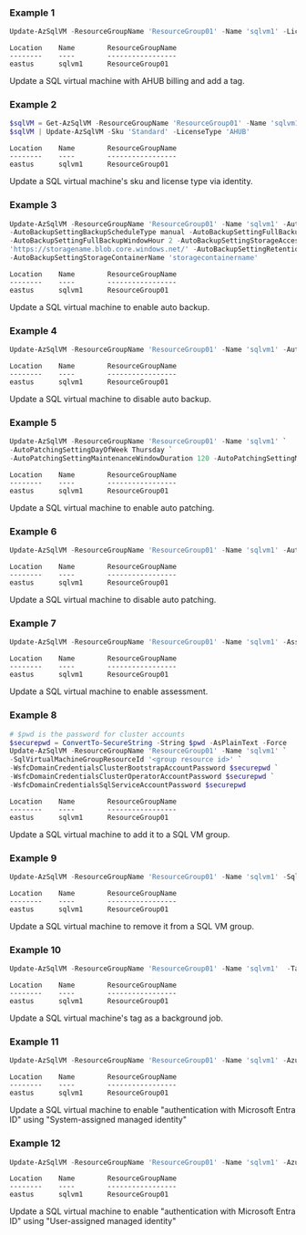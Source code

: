 ### Example 1
```powershell
Update-AzSqlVM -ResourceGroupName 'ResourceGroup01' -Name 'sqlvm1' -LicenseType 'AHUB' -Tag @{'newkey'='newvalue'}
```

```output
Location	Name		ResourceGroupName
--------	----		-----------------
eastus		sqlvm1		ResourceGroup01	
```

Update a SQL virtual machine with AHUB billing and add a tag.

### Example 2
```powershell
$sqlVM = Get-AzSqlVM -ResourceGroupName 'ResourceGroup01' -Name 'sqlvm1'
$sqlVM | Update-AzSqlVM -Sku 'Standard' -LicenseType 'AHUB'
```

```output
Location	Name		ResourceGroupName
--------	----		-----------------
eastus		sqlvm1		ResourceGroup01	
```

Update a SQL virtual machine's sku and license type via identity.

### Example 3
```powershell
Update-AzSqlVM -ResourceGroupName 'ResourceGroup01' -Name 'sqlvm1' -AutoBackupSettingEnable `
-AutoBackupSettingBackupScheduleType manual -AutoBackupSettingFullBackupFrequency Weekly -AutoBackupSettingFullBackupStartTime 5 `
-AutoBackupSettingFullBackupWindowHour 2 -AutoBackupSettingStorageAccessKey 'keyvalue' -AutoBackupSettingStorageAccountUrl `
'https://storagename.blob.core.windows.net/' -AutoBackupSettingRetentionPeriod 10 -AutoBackupSettingLogBackupFrequency 60 `
-AutoBackupSettingStorageContainerName 'storagecontainername'
```

```output
Location	Name		ResourceGroupName
--------	----		-----------------
eastus		sqlvm1		ResourceGroup01	
```

Update a SQL virtual machine to enable auto backup.

### Example 4
```powershell
Update-AzSqlVM -ResourceGroupName 'ResourceGroup01' -Name 'sqlvm1' -AutoBackupSettingEnable:$false
```

```output
Location	Name		ResourceGroupName
--------	----		-----------------
eastus		sqlvm1		ResourceGroup01	
```

Update a SQL virtual machine to disable auto backup.

### Example 5
```powershell
Update-AzSqlVM -ResourceGroupName 'ResourceGroup01' -Name 'sqlvm1' `
-AutoPatchingSettingDayOfWeek Thursday `
-AutoPatchingSettingMaintenanceWindowDuration 120 -AutoPatchingSettingMaintenanceWindowStartingHour 3 -AutoPatchingSettingEnable
```

```output
Location	Name		ResourceGroupName
--------	----		-----------------
eastus		sqlvm1		ResourceGroup01	
```

Update a SQL virtual machine to enable auto patching.

### Example 6
```powershell
Update-AzSqlVM -ResourceGroupName 'ResourceGroup01' -Name 'sqlvm1' -AutoPatchingSettingEnable:$false
```

```output
Location	Name		ResourceGroupName
--------	----		-----------------
eastus		sqlvm1		ResourceGroup01	
```

Update a SQL virtual machine to disable auto patching.

### Example 7
```powershell
Update-AzSqlVM -ResourceGroupName 'ResourceGroup01' -Name 'sqlvm1' -AssessmentSettingEnable
```

```output
Location	Name		ResourceGroupName
--------	----		-----------------
eastus		sqlvm1		ResourceGroup01	
```

Update a SQL virtual machine to enable assessment.

### Example 8
```powershell
# $pwd is the password for cluster accounts
$securepwd = ConvertTo-SecureString -String $pwd -AsPlainText -Force
Update-AzSqlVM -ResourceGroupName 'ResourceGroup01' -Name 'sqlvm1' `
-SqlVirtualMachineGroupResourceId '<group resource id>' `
-WsfcDomainCredentialsClusterBootstrapAccountPassword $securepwd `
-WsfcDomainCredentialsClusterOperatorAccountPassword $securepwd `
-WsfcDomainCredentialsSqlServiceAccountPassword $securepwd 
```

```output
Location	Name		ResourceGroupName
--------	----		-----------------
eastus		sqlvm1		ResourceGroup01	
```

Update a SQL virtual machine to add it to a SQL VM group.

### Example 9
```powershell
Update-AzSqlVM -ResourceGroupName 'ResourceGroup01' -Name 'sqlvm1' -SqlVirtualMachineGroupResourceId ''
```

```output
Location	Name		ResourceGroupName
--------	----		-----------------
eastus		sqlvm1		ResourceGroup01	
```

Update a SQL virtual machine to remove it from a SQL VM group.

### Example 10
```powershell
Update-AzSqlVM -ResourceGroupName 'ResourceGroup01' -Name 'sqlvm1'  -Tag @{'newkey'='newvalue'} -AsJob
```

```output
Location	Name		ResourceGroupName
--------	----		-----------------
eastus		sqlvm1		ResourceGroup01	
```

Update a SQL virtual machine's tag as a background job.

### Example 11
```powershell
Update-AzSqlVM -ResourceGroupName 'ResourceGroup01' -Name 'sqlvm1' -AzureAdAuthenticationSettingEnable -AzureAdAuthenticationSettingClientId ''
```

```output
Location	Name		ResourceGroupName
--------	----		-----------------
eastus		sqlvm1		ResourceGroup01	
```

Update a SQL virtual machine to enable "authentication with Microsoft Entra ID" using "System-assigned managed identity"

### Example 12
```powershell
Update-AzSqlVM -ResourceGroupName 'ResourceGroup01' -Name 'sqlvm1' -AzureAdAuthenticationSettingEnable -AzureAdAuthenticationSettingClientId '11111111-2222-3333-4444-555555555555'
```

```output
Location	Name		ResourceGroupName
--------	----		-----------------
eastus		sqlvm1		ResourceGroup01	
```

Update a SQL virtual machine to enable "authentication with Microsoft Entra ID" using "User-assigned managed identity"